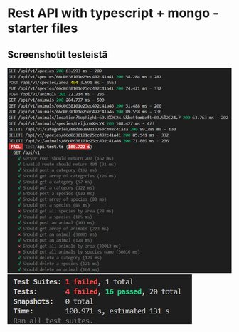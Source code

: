 # Rest API with typescript + mongo - starter files

## Screenshotit testeistä

![Screenshot testeistä](./screenshot.png)
![Screenshot testeistä](./screenshot2.png)
